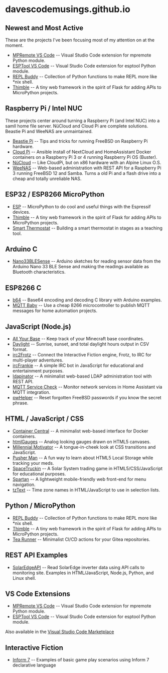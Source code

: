 # davescodemusings.github.io

## Newest and Most Active
These are the projects I've been focusing most of my attention on at the moment.
* [MPRemote VS Code](https://github.com/DavesCodeMusings/mpremote-vscode) -- Visual Studio Code extension for mpremote Python module.
* [ESPTool VS Code](https://github.com/DavesCodeMusings/esptool-vscode) -- Visual Studio Code extension for esptool Python module.
* [REPL Buddy](https://github.com/DavesCodeMusings/repl-buddy) -- Collection of Python functions to make REPL more like *nix shell.
* [Thimble](https://github.com/DavesCodeMusings/thimble) -- A tiny web framework in the spirit of Flask for adding APIs to MicroPython projects.

## Raspberry Pi / Intel NUC
These projects center around turning a Raspberry Pi (and Intel NUC) into a samll home file server. N&uuml;Cloud and Cloud Pi are complete solutions. Beastie Pi and WeeNAS are unmaintained.
* [Beastie Pi](https://github.com/DavesCodeMusings/BeastiePi/wiki) -- Tips and tricks for running FreeBSD on Raspberry Pi hardware.
* [Cloud Pi](https://github.com/DavesCodeMusings/CloudPi) -- Ansible install of NextCloud and HomeAssistant Docker containers on a Raspberry Pi 3 or 4 running Raspberry Pi OS (Buster).
* [N&uuml;Cloud](https://github.com/DavesCodeMusings/nucloud/blob/main/README.md) -- Like CloudPi, but on x86 hardware with an Alpine Linux O.S.
* [WeeNAS](https://github.com/DavesCodeMusings/WeeNAS) -- Web-based administration with REST API for a Raspberry Pi 3 running FreeBSD 12 and Samba. Turns a old Pi and a flash drive into a cheap and totally unreliable NAS.

## ESP32 / ESP8266 MicroPython
* [ESP](https://github.com/DavesCodeMusings/esp) -- MicroPython to do cool and useful things with the Espressif devices. 
* [Thimble](https://github.com/DavesCodeMusings/thimble) -- A tiny web framework in the spirit of Flask for adding APIs to MicroPython projects.
* [Smart Thermostat](https://github.com/DavesCodeMusings/smart-thermostat-lab/blob/main/README.md) -- Building a smart thermostat in stages as a teaching tool.

## Arduino C
* [Nano33BLESense](https://github.com/DavesCodeMusings/Nano33BLESense) -- Arduino sketches for reading sensor data from the Arduino Nano 33 BLE Sense and making the readings available as Bluetooth characteristics.

## ESP8266 C
* [b64](https://github.com/DavesCodeMusings/b64) -- Base64 encoding and decoding C library with Arduino examples.
* [MQTT Baby](https://github.com/DavesCodeMusings/mqttbaby) -- Use a cheap 8266 microcontroller to publish MQTT messages for home automation projects. 

## JavaScript (Node.js)
* [All Your Base](https://github.com/DavesCodeMusings/all-your-base) -- Keep track of your Minecraft base coordinates.
* [Daylight](https://github.com/DavesCodeMusings/daylight) -- Sunrise, sunset, and total daylight hours output in CSV format.
* [irc2Frotz](https://github.com/DavesCodeMusings/irc2Frotz) -- Connect the Interactive Fiction engine, Frotz, to IRC for multi-player adventures.
* [ircFrankie](https://github.com/DavesCodeMusings/ircFrankie) -- A simple IRC bot in JavaScript for educational and entertainment purposes.
* [ldapinator](https://github.com/DavesCodeMusings/ldapinator) -- A minimalist web-based LDAP administration tool with REST API.
* [MQTT Service Check](https://github.com/DavesCodeMusings/mqttServiceCheck) -- Monitor network services in Home Assistant via MQTT integration.
* [pwHelper](https://github.com/DavesCodeMusings/pwHelper) -- Reset forgotten FreeBSD passwords if you know the secret phrase.

## HTML / JavaScript / CSS
* [Container Central](https://github.com/DavesCodeMusings/container-central) -- A minimalist web-based interface for Docker containers.
* [htmlGauges](./htmlGauges) -- Analog looking gauges drawn on HTML5 canvases.
* [Millennial Motivator](https://github.com/DavesCodeMusings/motivator) -- A tongue-in-cheek look at CSS transitions and JavaScript.
* [Pusher Man](https://github.com/DavesCodeMusings/pusher-man) -- A fun way to learn about HTML5 Local Storage while tracking your meds.
* [SpaceTruckin](./SpaceTruckin) -- A Solar System trading game in HTML5/CSS/JavaScript for educational purposes.
* [Spartan](https://github.com/DavesCodeMusings/spartan) -- A lightweight mobile-friendly web front-end for menu navigation.
* [tzText](./tzText) -- Time zone names in HTML/JavaScript to use in selection lists.

## Python / MicroPython
* [REPL Buddy](https://github.com/DavesCodeMusings/repl-buddy) -- Collection of Python functions to make REPL more like *nix shell.
* [Thimble](https://github.com/DavesCodeMusings/thimble) -- A tiny web framework in the spirit of Flask for adding APIs to MicroPython projects.
* [Tea Runner](https://github.com/DavesCodeMusings/tea-runner) -- Minimalist CI/CD actions for your Gitea repositories.

## REST API Examples 
* [SolarEdgeAPI](https://github.com/DavesCodeMusings/SolarEdgeAPI) -- Read SolarEdge inverter data using API calls to monitoring site. Examples in HTML/JavaScript, Node.js, Python, and Linux shell.

## VS Code Extensions
* [MPRemote VS Code](https://github.com/DavesCodeMusings/mpremote-vscode) -- Visual Studio Code extension for mpremote Python module.
* [ESPTool VS Code](https://github.com/DavesCodeMusings/esptool-vscode) -- Visual Studio Code extension for esptool Python module.

Also available in the [Visual Studio Code Marketplace](https://marketplace.visualstudio.com/publishers/DavesCodeMusings)

## Interactive Fiction
* [Inform 7](https://github.com/DavesCodeMusings/Inform7) -- Examples of basic game play scenarios using Inform 7 declarative language
